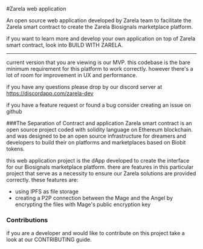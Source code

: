 #Zarela web application

An open source web application developed by Zarela team to facilitate the Zarela smart contract to create the Zarela Biosignals marketplace platform.


if you want to learn more and develop your own application on top of Zarela smart contract, look into BUILD WITH ZARELA.

---
current version that you are viewing is our MVP. this codebase is the bare minimum requirement for this platform to work correctly. however there's a lot of room for improvement in UX and performance.


if you have any questions please drop by our discord server at https://discordapp.com/zarela-dev

if you have a feature request or found a bug consider creating an issue on github

###The Separation of Contract and application
Zarela smart contract is an open source project coded with solidity language on Ethereum blockchain. and was designed to be an open source infrastructure for dreamers and developers to build their on platforms and marketplaces based on Biobit tokens.

this web application project is the dApp developed to create the interface for our Biosignals marketplace platform. there are features in this particular project that serve as a necessity to ensure our Zarela solutions are provided  correctly. these features are:
- using IPFS as file storage 
- creating a P2P connection between the Mage and the Angel by encrypting the files with Mage's public encryption key


### Contributions
if you are a developer and would like to contribute on this project take a look at our CONTRIBUTING guide.